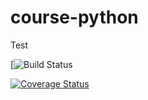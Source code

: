 # course-python
Test

[![Build Status](https://travis-ci.org/meleg/course-python.svg?branch=master)


[![Coverage Status](https://coveralls.io/repos/github/meleg/course-python/badge.svg)](https://coveralls.io/github/meleg/course-python)
